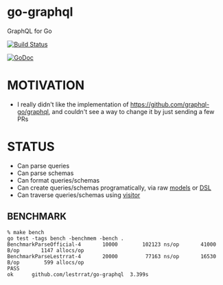 # go-graphql

GraphQL for Go

[![Build Status](https://travis-ci.org/lestrrat/go-graphql.png?branch=master)](https://travis-ci.org/lestrrat/go-graphql)

[![GoDoc](https://godoc.org/github.com/lestrrat/go-graphql?status.svg)](https://godoc.org/github.com/lestrrat/go-graphql)

# MOTIVATION

* I really didn't like the implementation of https://github.com/graphql-go/graphql, and couldn't see a way to change it by just sending a few PRs

# STATUS

* Can parse queries
* Can parse schemas
* Can format queries/schemas
* Can create queries/schemas programatically, via raw [models](./model) or [DSL](./dsl)
* Can traverse queries/schemas using [visitor](./visitor)

## BENCHMARK

```
% make bench
go test -tags bench -benchmem -bench .
BenchmarkParseOfficial-4       10000        102123 ns/op       41000 B/op       1147 allocs/op
BenchmarkParseLestrrat-4       20000         77163 ns/op       16530 B/op        599 allocs/op
PASS
ok      github.com/lestrrat/go-graphql  3.399s
```
